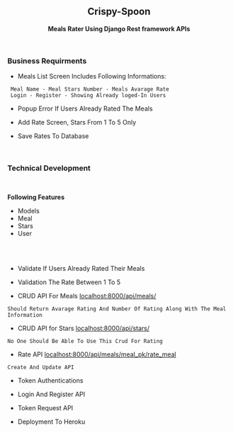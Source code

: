 <div align="center">

## Crispy-Spoon
<p><strong>Meals Rater Using Django Rest framework APIs</strong></p>
</div>

<br>

### Business Requirments

- Meals List Screen Includes Following Informations:
 
```
 Meal Name - Meal Stars Number - Meals Avarage Rate 
 Login - Register - Showing Already loged-In Users
```

- Popup Error If Users Already Rated The Meals

- Add Rate Screen, Stars From 1 To 5 Only

- Save Rates To Database

<br>

### Technical Development
<br>
<p><strong>Following Features</strong></p>

- Models 
- Meal 
- Stars 
- User

<br>
<br>

- Validate If Users Already Rated Their Meals

- Validation The Rate Between 1 To 5

- CRUD API For Meals [localhost:8000/api/meals/](http://127.0.0.1:8000/api/meals) 

```
Should Return Avarage Rating And Number Of Rating Along With The Meal Information
```


- CRUD API for Stars [localhost:8000/api/stars/](http://127.0.0.1:8000/api/stars) 

```
No One Should Be Able To Use This Crud For Rating 
```


- Rate API [localhost:8000/api/meals/meal_pk/rate_meal](http://127.0.0.1:8000/api/meals/meal_pk/rate_meal)

```
Create And Update API
```


- Token Authentications

- Login And Register API

- Token Request API

- Deployment To Heroku
